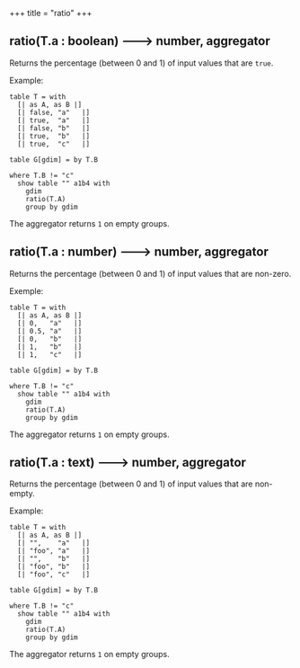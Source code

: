 +++
title = "ratio"
+++

## ratio(T.a : boolean) 🡒 number, aggregator

Returns the percentage (between 0 and 1) of input values that are `true`.

Example:

```envision
table T = with
  [| as A, as B |]
  [| false, "a"   |]
  [| true,  "a"   |]
  [| false, "b"   |]
  [| true,  "b"   |]
  [| true,  "c"   |]

table G[gdim] = by T.B

where T.B != "c"
  show table "" a1b4 with
    gdim
    ratio(T.A)
    group by gdim
```

The aggregator returns `1` on empty groups.

## ratio(T.a : number) 🡒 number, aggregator

Returns the percentage (between 0 and 1) of input values that are non-zero.

Exemple:

```envision
table T = with
  [| as A, as B |]
  [| 0,   "a"   |]
  [| 0.5, "a"   |]
  [| 0,   "b"   |]
  [| 1,   "b"   |]
  [| 1,   "c"   |]

table G[gdim] = by T.B

where T.B != "c"
  show table "" a1b4 with
    gdim
    ratio(T.A)
    group by gdim
```

The aggregator returns `1` on empty groups.

## ratio(T.a : text) 🡒 number, aggregator

Returns the percentage (between 0 and 1) of input values that are non-empty.

Example:

```envision
table T = with
  [| as A, as B |]
  [| "",    "a"   |]
  [| "foo", "a"   |]
  [| "",    "b"   |]
  [| "foo", "b"   |]
  [| "foo", "c"   |]

table G[gdim] = by T.B

where T.B != "c"
  show table "" a1b4 with
    gdim
    ratio(T.A)
    group by gdim
```

The aggregator returns `1` on empty groups.
